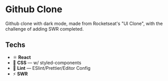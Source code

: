 # Github Clone

Github clone with dark mode, made from Rocketseat's "UI Clone", with the challenge of adding SWR completed.

## Techs

- ⚛ **React**
- 💅 **CSS** — w/ styled-components
- 💖 **Lint** — ESlint/Prettier/Editor Config
- ⚡ **SWR**
